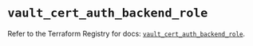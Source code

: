 # `vault_cert_auth_backend_role`

Refer to the Terraform Registry for docs: [`vault_cert_auth_backend_role`](https://registry.terraform.io/providers/hashicorp/vault/4.3.0/docs/resources/cert_auth_backend_role).
